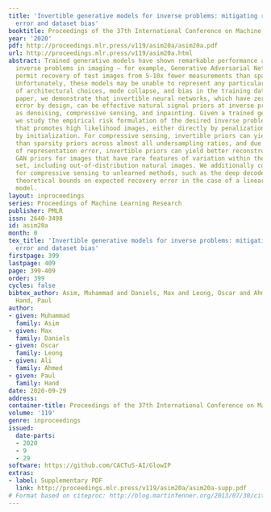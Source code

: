 ```yaml
---
title: 'Invertible generative models for inverse problems: mitigating representation
  error and dataset bias'
booktitle: Proceedings of the 37th International Conference on Machine Learning
year: '2020'
pdf: http://proceedings.mlr.press/v119/asim20a/asim20a.pdf
url: http://proceedings.mlr.press/v119/asim20a.html
abstract: Trained generative models have shown remarkable performance as priors for
  inverse problems in imaging – for example, Generative Adversarial Network priors
  permit recovery of test images from 5-10x fewer measurements than sparsity priors.
  Unfortunately, these models may be unable to represent any particular image because
  of architectural choices, mode collapse, and bias in the training dataset. In this
  paper, we demonstrate that invertible neural networks, which have zero representation
  error by design, can be effective natural signal priors at inverse problems such
  as denoising, compressive sensing, and inpainting. Given a trained generative model,
  we study the empirical risk formulation of the desired inverse problem under a regularization
  that promotes high likelihood images, either directly by penalization or algorithmically
  by initialization. For compressive sensing, invertible priors can yield higher accuracy
  than sparsity priors across almost all undersampling ratios, and due to their lack
  of representation error, invertible priors can yield better reconstructions than
  GAN priors for images that have rare features of variation within the biased training
  set, including out-of-distribution natural images. We additionally compare performance
  for compressive sensing to unlearned methods, such as the deep decoder, and we establish
  theoretical bounds on expected recovery error in the case of a linear invertible
  model.
layout: inproceedings
series: Proceedings of Machine Learning Research
publisher: PMLR
issn: 2640-3498
id: asim20a
month: 0
tex_title: 'Invertible generative models for inverse problems: mitigating representation
  error and dataset bias'
firstpage: 399
lastpage: 409
page: 399-409
order: 399
cycles: false
bibtex_author: Asim, Muhammad and Daniels, Max and Leong, Oscar and Ahmed, Ali and
  Hand, Paul
author:
- given: Muhammad
  family: Asim
- given: Max
  family: Daniels
- given: Oscar
  family: Leong
- given: Ali
  family: Ahmed
- given: Paul
  family: Hand
date: 2020-09-29
address: 
container-title: Proceedings of the 37th International Conference on Machine Learning
volume: '119'
genre: inproceedings
issued:
  date-parts:
  - 2020
  - 9
  - 29
software: https://github.com/CACTuS-AI/GlowIP
extras:
- label: Supplementary PDF
  link: http://proceedings.mlr.press/v119/asim20a/asim20a-supp.pdf
# Format based on citeproc: http://blog.martinfenner.org/2013/07/30/citeproc-yaml-for-bibliographies/
---
```

